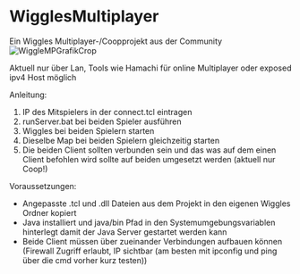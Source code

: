 # WigglesMultiplayer
Ein Wiggles Multiplayer-/Coopprojekt aus der Community
![WiggleMPGrafikCrop](https://github.com/itsme12345678910/WigglesMultiplayer/assets/119706537/65400d10-09e0-4ea3-b1c2-4263a7a56ebf)


Aktuell nur über Lan, Tools wie Hamachi für online Multiplayer oder exposed ipv4 Host möglich

Anleitung:
  1. IP des Mitspielers in der connect.tcl eintragen
  2. runServer.bat bei beiden Spieler ausführen
  3. Wiggles bei beiden Spielern starten
  4. Dieselbe Map bei beiden Spielern gleichzeitig starten
  5. Die beiden Client sollten verbunden sein und das was auf dem einen Client befohlen wird sollte auf beiden umgesetzt werden (aktuell nur Coop!) 

Voraussetzungen:
- Angepasste .tcl und .dll Dateien aus dem Projekt in den eigenen Wiggles Ordner kopiert
- Java installiert und java/bin Pfad in den Systemumgebungsvariablen hinterlegt damit der Java Server gestartet werden kann
- Beide Client müssen über zueinander Verbindungen aufbauen können (Firewall Zugriff erlaubt, IP sichtbar (am besten mit ipconfig und ping über die cmd vorher kurz testen))
